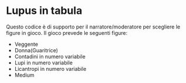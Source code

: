 # Lupus in tabula
Questo codice è di supporto per il narratore/moderatore per scegliere le figure in gioco.
Il gioco prevede le seguenti figure: 
- Veggente
- Donna(Guaritrice)
- Contadini in numero variabile
- Lupi in numero variabile
- Licantropi in numero variabile
- Medium
